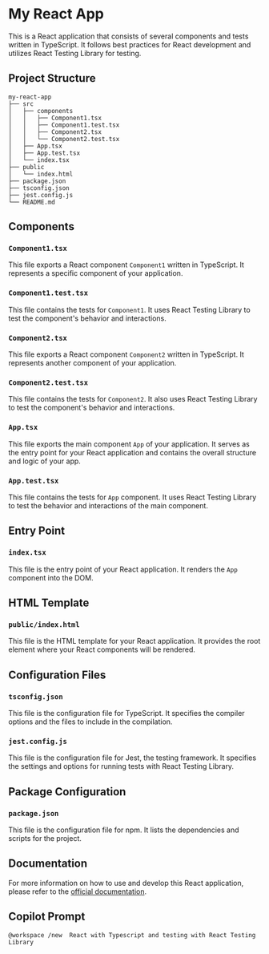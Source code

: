 # My React App

This is a React application that consists of several components and tests written in TypeScript. It follows best practices for React development and utilizes React Testing Library for testing.

## Project Structure

```
my-react-app
├── src
│   ├── components
│   │   ├── Component1.tsx
│   │   ├── Component1.test.tsx
│   │   ├── Component2.tsx
│   │   └── Component2.test.tsx
│   ├── App.tsx
│   ├── App.test.tsx
│   └── index.tsx
├── public
│   └── index.html
├── package.json
├── tsconfig.json
├── jest.config.js
└── README.md
```

## Components

### `Component1.tsx`

This file exports a React component `Component1` written in TypeScript. It represents a specific component of your application.

### `Component1.test.tsx`

This file contains the tests for `Component1`. It uses React Testing Library to test the component's behavior and interactions.

### `Component2.tsx`

This file exports a React component `Component2` written in TypeScript. It represents another component of your application.

### `Component2.test.tsx`

This file contains the tests for `Component2`. It also uses React Testing Library to test the component's behavior and interactions.

### `App.tsx`

This file exports the main component `App` of your application. It serves as the entry point for your React application and contains the overall structure and logic of your app.

### `App.test.tsx`

This file contains the tests for `App` component. It uses React Testing Library to test the behavior and interactions of the main component.

## Entry Point

### `index.tsx`

This file is the entry point of your React application. It renders the `App` component into the DOM.

## HTML Template

### `public/index.html`

This file is the HTML template for your React application. It provides the root element where your React components will be rendered.

## Configuration Files

### `tsconfig.json`

This file is the configuration file for TypeScript. It specifies the compiler options and the files to include in the compilation.

### `jest.config.js`

This file is the configuration file for Jest, the testing framework. It specifies the settings and options for running tests with React Testing Library.

## Package Configuration

### `package.json`

This file is the configuration file for npm. It lists the dependencies and scripts for the project.

## Documentation

For more information on how to use and develop this React application, please refer to the [official documentation](/my-react-app/README.md).

## Copilot Prompt

`@workspace /new  React with Typescript and testing with React Testing Library`